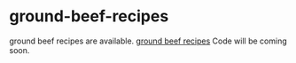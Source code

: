 # ground-beef-recipes
ground beef recipes are available. <a href="https://metavideos.com/video/66739747/ground-beef-tortilla-wraps-recipe">ground beef recipes</a>
Code will be coming soon.
